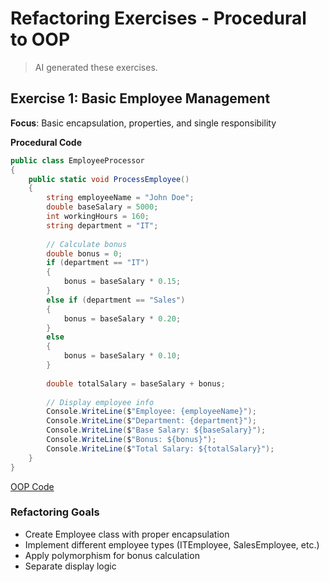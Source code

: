 # Refactoring Exercises - Procedural to OOP

> AI generated these exercises.

## Exercise 1: Basic Employee Management

**Focus**: Basic encapsulation, properties, and single responsibility

**Procedural Code**

```csharp
public class EmployeeProcessor
{
    public static void ProcessEmployee()
    {
        string employeeName = "John Doe";
        double baseSalary = 5000;
        int workingHours = 160;
        string department = "IT";
        
        // Calculate bonus
        double bonus = 0;
        if (department == "IT")
        {
            bonus = baseSalary * 0.15;
        }
        else if (department == "Sales")
        {
            bonus = baseSalary * 0.20;
        }
        else
        {
            bonus = baseSalary * 0.10;
        }
        
        double totalSalary = baseSalary + bonus;
        
        // Display employee info
        Console.WriteLine($"Employee: {employeeName}");
        Console.WriteLine($"Department: {department}");
        Console.WriteLine($"Base Salary: ${baseSalary}");
        Console.WriteLine($"Bonus: ${bonus}");
        Console.WriteLine($"Total Salary: ${totalSalary}");
    }
}
```

[OOP Code](./src/RefactoringExercises/EmployeeManagement/)

### Refactoring Goals

- Create Employee class with proper encapsulation
- Implement different employee types (ITEmployee, SalesEmployee, etc.)
- Apply polymorphism for bonus calculation
- Separate display logic